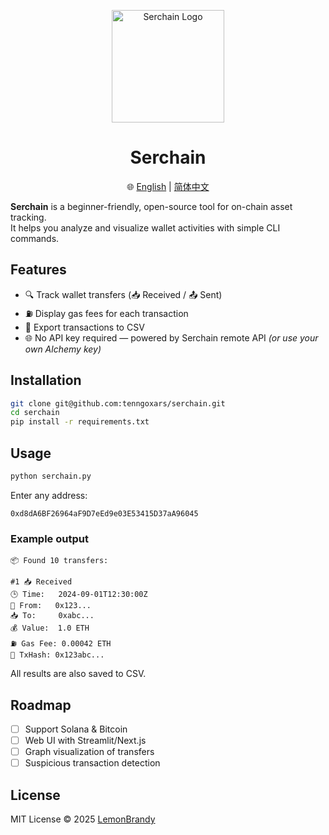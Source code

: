 <p align="center">
  <img src="docs/logo.png" alt="Serchain Logo" width="180"/>
</p>

<h1 align="center">Serchain</h1>

<p align="center">
  🌐 <a href="README.md">English</a> | <a href="README_CN.md">简体中文</a>
</p>

**Serchain** is a beginner-friendly, open-source tool for on-chain asset tracking.  
It helps you analyze and visualize wallet activities with simple CLI commands.

## Features
- 🔍 Track wallet transfers (📥 Received / 📤 Sent)
- ⛽ Display gas fees for each transaction
- 📄 Export transactions to CSV
- 🌐 No API key required — powered by Serchain remote API *(or use your own Alchemy key)*

## Installation

```bash
git clone git@github.com:tenngoxars/serchain.git
cd serchain
pip install -r requirements.txt
```

## Usage

```bash
python serchain.py
```

Enter any address:

```
0xd8dA6BF26964aF9D7eEd9e03E53415D37aA96045
```

### Example output

```
📦 Found 10 transfers:

#1 📥 Received
🕒 Time:   2024-09-01T12:30:00Z
💸 From:   0x123...
📥 To:     0xabc...
💰 Value:  1.0 ETH
⛽ Gas Fee: 0.00042 ETH
🔗 TxHash: 0x123abc...
```

All results are also saved to CSV.

## Roadmap
- [ ] Support Solana & Bitcoin
- [ ] Web UI with Streamlit/Next.js
- [ ] Graph visualization of transfers
- [ ] Suspicious transaction detection

## License
MIT License © 2025 [LemonBrandy](https://github.com/tenngoxars)